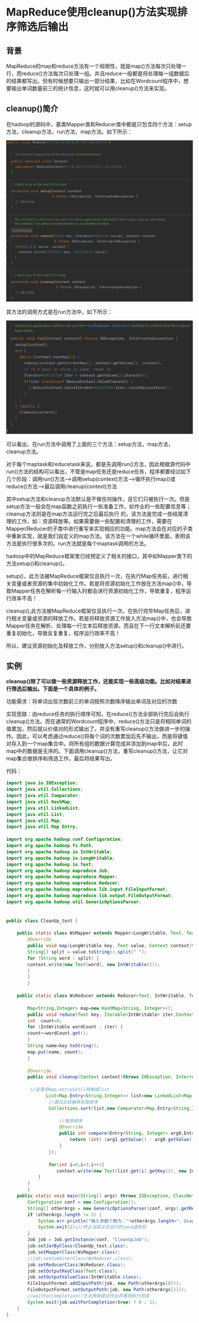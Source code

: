 # MapReduce使用cleanup()方法实现排序筛选后输出



## 背景

MapReduce的map和reduce方法有一个局限性，就是map()方法每次只处理一行，而reduce()方法每次只处理一组。并且reduce一般都是将处理每一组数据后的结果都写出。但有时候想要只输出一部分结果，比如在Wordcount程序中，想要输出单词数量前三的统计信息，这时就可以用cleanup()方法来实现。



## cleanup()简介

在hadoop的源码中，基类Mapper类和Reducer类中都是只包含四个方法：setup方法，cleanup方法，run方法，map方法。如下所示：

![image-20211202135331905](cleanup()方法实现排序筛选后输出.assets/image-20211202135331905.png)

其方法的调用方式是在run方法中，如下所示：

![image-20211202135342548](cleanup()方法实现排序筛选后输出.assets/image-20211202135342548.png)



可以看出，在run方法中调用了上面的三个方法：setup方法，map方法，cleanup方法。

对于每个maptask和reducetask来说，都是先调用run()方法，因此根据源代码中run()方法的结构可以看出，不管是map任务还是reduce任务，程序都要经过如下几个阶段：调用run()方法-->调用setup(context)方法-->循环执行map()或reduce()方法-->最后调用cleanup(context)方法

其中setup方法和cleanup方法默认是不做任何操作，且它们只被执行一次。但是setup方法一般会在map函数之前执行一些准备工作，如作业的一些配置信息等；cleanup方法则是在map方法运行完之后最后执行 的，该方法是完成一些结尾清理的工作，如：资源释放等。如果需要做一些配置和清理的工作，需要在Mapper/Reducer的子类中进行重写来实现相应的功能。map方法会在对应的子类中重新实现，就是我们自定义的map方法。该方法在一个while循环里面，表明该方法是执行很多次的。run方法就是每个maptask调用的方法。

hadoop中的MapReduce框架里已经预定义了相关的接口，其中如Mapper类下的方法setup()和cleanup()。

setup()，此方法被MapReduce框架仅且执行一次，在执行Map任务前，进行相关变量或者资源的集中初始化工作。若是将资源初始化工作放在方法map()中，导致Mapper任务在解析每一行输入时都会进行资源初始化工作，导致重复，程序运行效率不高！

cleanup(),此方法被MapReduce框架仅且执行一次，在执行完毕Map任务后，进行相关变量或资源的释放工作。若是将释放资源工作放入方法map()中，也会导致Mapper任务在解析、处理每一行文本后释放资源，而且在下一行文本解析前还要重复初始化，导致反复重复，程序运行效率不高！

所以，建议资源初始化及释放工作，分别放入方法setup()和cleanup()中进行。


## 实例

**cleanup()除了可以做一些资源释放工作，还能实现一些高级功能。比如对结果进行筛选后输出。下面是一个具体的例子。**

功能需求：将单词出现次数前三的单词按照次数降序输出单词及对应的次数

实现思路：由reduce任务的执行顺序可知，在reduce()方法全部执行完后会执行cleanup()方法。而在通常的Wordcount程序中，reduce()方法只是将相同单词的值累加，然后就以价值对的形式输出了。并没有重写cleanup()方法做进一步的操作。因此，可以考虑通过reduce()将每个词的次数累加后先不输出，而是将键值对存入到一个map集合中。将所有组的数据计算完成并添加到map中后，此时map中的数据是无序的。下面调用cleanup()方法，重写cleanup()方法，让它对map集合做排序和筛选工作，最后将结果写出。

代码：


```java
import java.io.IOException;
import java.util.Collections;
import java.util.Comparator;
import java.util.HashMap;
import java.util.LinkedList;
import java.util.List;
import java.util.Map;
import java.util.Map.Entry;
 
import org.apache.hadoop.conf.Configuration;
import org.apache.hadoop.fs.Path;
import org.apache.hadoop.io.IntWritable;
import org.apache.hadoop.io.LongWritable;
import org.apache.hadoop.io.Text;
import org.apache.hadoop.mapreduce.Job;
import org.apache.hadoop.mapreduce.Mapper;
import org.apache.hadoop.mapreduce.Reducer;
import org.apache.hadoop.mapreduce.lib.input.FileInputFormat;
import org.apache.hadoop.mapreduce.lib.output.FileOutputFormat;
import org.apache.hadoop.util.GenericOptionsParser;
 
 
public class CleanUp_test {
	
	public static class WsMapper extends Mapper<LongWritable, Text, Text, IntWritable> {
		@Override
		public void map(LongWritable key, Text value, Context context)throws IOException, InterruptedException {
		String[] split = value.toString().split(" ");
		for (String word : split) {
		context.write(new Text(word), new IntWritable(1));
		}
		}
		}
	
	public static class WsReducer extends Reducer<Text, IntWritable, Text, IntWritable>{
 
		Map<String,Integer> map=new HashMap<String, Integer>();
		public void reduce(Text key, Iterable<IntWritable> iter,Context conext) throws IOException, InterruptedException {
		int  count=0;
		for (IntWritable wordCount : iter) {
		count+=wordCount.get();
		}
		String name=key.toString();
		map.put(name, count);
		}
 
		@Override
		public void cleanup(Context context)throws IOException, InterruptedException {
 
		 //这里将map.entrySet()转换成list
		       List<Map.Entry<String,Integer>> list=new LinkedList<Map.Entry<String,Integer>>(map.entrySet());
		        //通过比较器来实现排序
		        Collections.sort(list,new Comparator<Map.Entry<String,Integer>>() {
 
		            //降序排序
		            @Override
		            public int compare(Entry<String, Integer> arg0,Entry<String, Integer> arg1) {
		                return (int) (arg1.getValue() - arg0.getValue());  
		            }
		        });
 
		        for(int i=0;i<3;i++){
		           context.write(new Text(list.get(i).getKey()), new IntWritable(list.get(i).getValue()));
		    }   
		}
		}
	public static void main(String[] args) throws IOException, ClassNotFoundException, InterruptedException {
		Configuration conf = new Configuration();
		String[] otherArgs = new GenericOptionsParser(conf, args).getRemainingArgs();
		if (otherArgs.length != 2) {
			System.err.println("输入参数个数为："+otherArgs.length+"，Usage: wordcount <in> <out>");
			System.exit(2);//终止当前正在运行的java虚拟机
		}
		Job job = Job.getInstance(conf, "CleanUpJob");
		job.setJarByClass(CleanUp_test.class);
		job.setMapperClass(WsMapper.class);
		//job.setCombinerClass(WsReducer.class);
		job.setReducerClass(WsReducer.class);
		job.setOutputKeyClass(Text.class);
		job.setOutputValueClass(IntWritable.class);
		FileInputFormat.addInputPath(job, new Path(otherArgs[0]));
		FileOutputFormat.setOutputPath(job, new Path(otherArgs[1]));
		//waitForCompletion()方法用来提交作业并等待执行完成
		System.exit(job.waitForCompletion(true) ? 0 : 1);
	}
}
```


